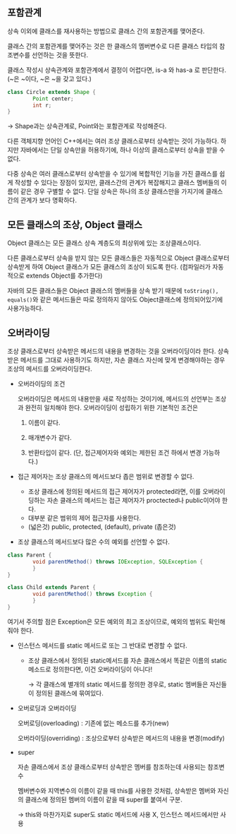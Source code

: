## 포함관계

상속 이외에 클래스를 재사용하는 방법으로 클래스 간의 포함관계를 맺어준다.

클래스 간의 포함관계를 맺어주는 것은 한 클래스의 멤버변수로 다른 클래스 타입의 참조변수를 선언하는 것을 뜻한다. 

클래스 작성시 상속관계와 포함관계에서 결정이 어렵다면, is-a 와 has-a 로 판단한다. (~은 ~이다, ~은 ~을 갖고 있다.)

```java
class Circle extends Shape {
		Point center;
		int r;
}
```
→ Shape과는 상속관계로, Point와는 포함관계로 작성해준다. 

다른 객체지향 언어인 C++에서는 여러 조상 클래스로부터 상속받는 것이 가능하다. 하지만 자바에서는 단일 상속만을 허용하기에, 하나 이상의 클래스로부터 상속을 받을 수 없다.

다중 상속은 여러 클래스로부터 상속받을 수 있기에 복합적인 기능을 가진 클래스를 쉽게 작성할 수 있다는 장점이 있지만, 클래스간의 관계가 복잡해지고 클래스 멤버들의 이름이 같은 경우 구별할 수 없다. 단일 상속은 하나의 조상 클래스만을 가지기에 클래스 간의 관계가 보다 명확하다.

## 모든 클래스의 조상, Object 클래스

Object 클래스는 모든 클래스 상속 계층도의 최상위에 있는 조상클래스이다. 

다른 클래스로부터 상속을 받지 않는 모든 클래스들은 자동적으로 Object 클래스로부터 상속받게 하여 Object 클래스가 모든 클래스의 조상이 되도록 한다. (컴파일러가 자동적으로 extends Object를 추가한다)

자바의 모든 클래스들은 Object 클래스의 멤버들을 상속 받기 때문에 `toString(), equals()`와 같은 메서드들은 따로 정의하지 않아도 Object클래스에 정의되어있기에 사용가능하다.

## 오버라이딩

조상 클래스로부터 상속받은 메서드의 내용을 변경하는 것을 오버라이딩이라 한다. 상속받은 메서드를 그대로 사용하기도 하지만, 자손 클래스 자신에 맞게 변경해야하는 경우 조상의 메서드를 오버라이딩한다. 

- 오버라이딩의 조건
    
    오버라이딩은 메서드의 내용만을 새로 작성하는 것이기에, 메서드의 선언부는 조상과 완전히 일치해야 한다. 오버라이딩이 성립하기 위한 기본적인 조건은 
    
    1. 이름이 같다. 
    
    2. 매개변수가 같다. 
    
    3. 반환타입이 같다. 
    (단, 접근제어자와 예외는 제한된 조건 하에서 변경 가능하다.)
    
    
- 접근 제어자는 조상 클래스의 메서드보다 좁은 범위로 변경할 수 없다.
  - 조상 클래스에 정의된 메서드의 접근 제어자가 protected라면, 이를 오버라이딩하는 자손 클래스의 메서드는 접근 제어자가 proctected나 public이어야 한다.
  - 대부분 같은 범위의 제어 접근자를 사용한다.
  - (넓은것) public, protected, (default), private (좁은것)

- 조상 클래스의 메서드보다 많은 수의 예외를 선언할 수 없다.

```java
class Parent {
		void parentMethod() throws IOException, SQLException {
		}
}

class Child extends Parent {
		void parentMethod() throws Exception {
		}
}
```

여기서 주의할 점은 Exception은 모든 예외의 최고 조상이므로, 예외의 범위도 확인해줘야 한다. 

- 인스턴스 메서드를 static 메서드로 또는 그 반대로 변경할 수 없다.
    - 조상 클래스에서 정의된 static메서드를 자손 클래스에서 똑같은 이름의 static 메소드로 정의한다면, 이건 오버라이딩이 아니다!
        
        → 각 클래스에 별개의 static 메서드를 정의한 경우로, static 멤버들은 자신들이 정의된 클래스에 묶여있다.
        
 - 오버로딩과 오버라이딩
    
    오버로딩(overloading) : 기존에 없는 메소드를 추가(new)
    
    오버라이딩(overriding) : 조상으로부터 상속받은 메서드의 내용을 변경(modify)
    
- super
    
    자손 클래스에서 조상 클래스로부터 상속받은 멤버를 참조하는데 사용되는 참조변수
    
    멤버변수와 지역변수의 이름이 같을 때 this를 사용한 것처럼, 상속받은 멤버와 자신의 클래스에 정의된 멤버의 이름이 같을 때 super를 붙여서 구분.
    
    → this와 마찬가지로 super도 static 메서드에 사용 X, 인스턴스 메서드에서만 사용

